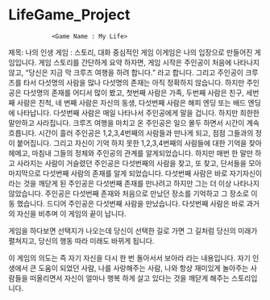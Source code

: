 # LifeGame_Project
                <Game Name : My Life>
                
제목: 나의 인생
게임 : 스토리, 대화 중심적인 게임
이게임은 나의 입장으로 만들어진 게임입니다.
게임 스토리를 간단하게 요약 하자면, 게임 시작은 주인공이 처음에 나타나지 않고, “당신은 지금 막 크루즈 여행을 하려 합니다.” 라고 합니다.
그리고 주인공이 크루즈를 타서 다섯명의 사람을 많나 다섯명의 존재는 아직 정확하지 않습니다.
하지만 주인공은 다섯명의 존재를 어디서 많이 봤고, 첫번째 사람은 가족, 두번째 사람은 친구, 세번째 사람은 친척, 네 번째 사람은 자신의 동생, 다섯번째 사람은 해피 엔딩 또는 배드 엔딩에 나타납니다.
다섯번째 사람은 매일 나타나서 주인공에게 말을 겁니다. 하지만 희한한 말만하고 사라집니다. 
크루즈 여행을 마치고 온 주인공은 일으 몰두 하면서 시간이 계속 흐릅니다.
시간이 흘러 주인공은 1,2,3,4번째의 사람들과 만나게 되고,
점점 그들과의 정이 붙어집니다.
그리고 자신이 기억 하지 못한 1,2,3,4번째의 사람들에 대한 기억을 찾아 헤메고, 마침내 그들의 정체와 주인공의 관계를 알게되었습니다.
하지만 매번 한 말만 하고 사라지는 사람이 거슬렸던 주인공은 다섯번째의 사람을 찾고, 또 찾고, 단서들을 모아 마지막으로 다섯번째 사람의 존재를 알게 되었습니다.
다섯번째 사람은 바로 자기자신이라는 것을 깨닫게 된 주인공은 다섯번째 존재를 만나려고 하지만 그는 더 이상 나타나지 않았습니다.
주인공은 다섯번째 존재와 처음으로 만났던 장소를 기억하고 그 장소로 이동 했습니다. 
드디어 주인공은 다섯번째 사람을 만났습니다.
다섯번째 사람은 바로 과거의 자신을 비추며 이 게임의 끝이 납니다.



게임을 하다보면 선택지가 나오는데 당신이 선택한 길로 가면 그 길처럼 당신의 미래가 펼쳐지고, 당신의 행동 따라 미래도 바뀌게 됩니다.

이 게임의 의도는 즉 자기 자신을 다시 한 번 돌아서서 보아라 라는 내용입니다. 자기 인생에서 큰 도움이 되었던 사람, 나를 사랑해주는 사람, 나와 항상 재미있게 놀아주는 사람들을 떠올리면서 자신이 얼마나 행복 하게 살고 있다는 것을 깨닫게 해주는 스토리입니다.
